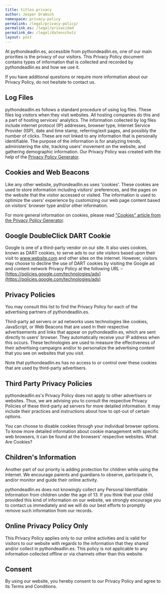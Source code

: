 ```yaml
---
title: titles.privacy
author: Jesper Dramsch
namespace: privacy-policy
permalink: /legal/privacy-policy/
permalink_es: /legal/privacidad
permalink_de: /legal/datenschutz
layout: post
---
```


At pythondeadlin.es, accessible from pythondeadlin.es, one of our main priorities is the privacy of our visitors. This Privacy Policy document contains types of information that is collected and recorded by pythondeadlin.es and how we use it.

If you have additional questions or require more information about our Privacy Policy, do not hesitate to contact us.

## Log Files

pythondeadlin.es follows a standard procedure of using log files. These files log visitors when they visit websites. All hosting companies do this and a part of hosting services' analytics. The information collected by log files include internet protocol (IP) addresses, browser type, Internet Service Provider (ISP), date and time stamp, referring/exit pages, and possibly the number of clicks. These are not linked to any information that is personally identifiable. The purpose of the information is for analyzing trends, administering the site, tracking users' movement on the website, and gathering demographic information. Our Privacy Policy was created with the help of the [Privacy Policy Generator](https://www.privacypolicyonline.com/privacy-policy-generator/).

## Cookies and Web Beacons

Like any other website, pythondeadlin.es uses 'cookies'. These cookies are used to store information including visitors' preferences, and the pages on the website that the visitor accessed or visited. The information is used to optimize the users' experience by customizing our web page content based on visitors' browser type and/or other information.

For more general information on cookies, please read ["Cookies" article from the Privacy Policy Generator](https://www.generateprivacypolicy.com/#cookies).

## Google DoubleClick DART Cookie

Google is one of a third-party vendor on our site. It also uses cookies, known as DART cookies, to serve ads to our site visitors based upon their visit to www.website.com and other sites on the internet. However, visitors may choose to decline the use of DART cookies by visiting the Google ad and content network Privacy Policy at the following URL – [https://policies.google.com/technologies/ads](https://policies.google.com/technologies/ads)

## Privacy Policies

You may consult this list to find the Privacy Policy for each of the advertising partners of pythondeadlin.es.

Third-party ad servers or ad networks uses technologies like cookies, JavaScript, or Web Beacons that are used in their respective advertisements and links that appear on pythondeadlin.es, which are sent directly to users' browser. They automatically receive your IP address when this occurs. These technologies are used to measure the effectiveness of their advertising campaigns and/or to personalize the advertising content that you see on websites that you visit.

Note that pythondeadlin.es has no access to or control over these cookies that are used by third-party advertisers.

## Third Party Privacy Policies

pythondeadlin.es's Privacy Policy does not apply to other advertisers or websites. Thus, we are advising you to consult the respective Privacy Policies of these third-party ad servers for more detailed information. It may include their practices and instructions about how to opt-out of certain options.

You can choose to disable cookies through your individual browser options. To know more detailed information about cookie management with specific web browsers, it can be found at the browsers' respective websites. What Are Cookies?

## Children's Information

Another part of our priority is adding protection for children while using the internet. We encourage parents and guardians to observe, participate in, and/or monitor and guide their online activity.

pythondeadlin.es does not knowingly collect any Personal Identifiable Information from children under the age of 13\. If you think that your child provided this kind of information on our website, we strongly encourage you to contact us immediately and we will do our best efforts to promptly remove such information from our records.

## Online Privacy Policy Only

This Privacy Policy applies only to our online activities and is valid for visitors to our website with regards to the information that they shared and/or collect in pythondeadlin.es. This policy is not applicable to any information collected offline or via channels other than this website.

## Consent

By using our website, you hereby consent to our Privacy Policy and agree to its Terms and Conditions.
